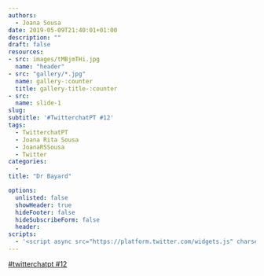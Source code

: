 ```yaml
---
authors:
  - Joana Sousa
date: 2019-05-09T21:40:01+01:00
description: ""
draft: false
resources: 
- src: images/tMBjmTHi.jpg
  name: "header"
- src: "gallery/*.jpg"
  name: gallery-:counter
  title: gallery-title-:counter
- src:
  name: slide-1
slug:
subtitle: '#TwitterchatPT #12'
tags: 
  - TwitterchatPT
  - Joana Rita Sousa
  - JoanaRSSousa
  - Twitter
categories: 
  - 
title: "Dr Bayard"

options:
  unlisted: false
  showHeader: true
  hideFooter: false
  hideSubscribeForm: false
  header:
scripts:
  - '<script async src="https://platform.twitter.com/widgets.js" charset="utf-8"></script>'
---
```


<a class="twitter-moment" href="https://twitter.com/i/moments/1126455211667722240?ref_src=twsrc%5Etfw">#twitterchatpt #12 </a>


